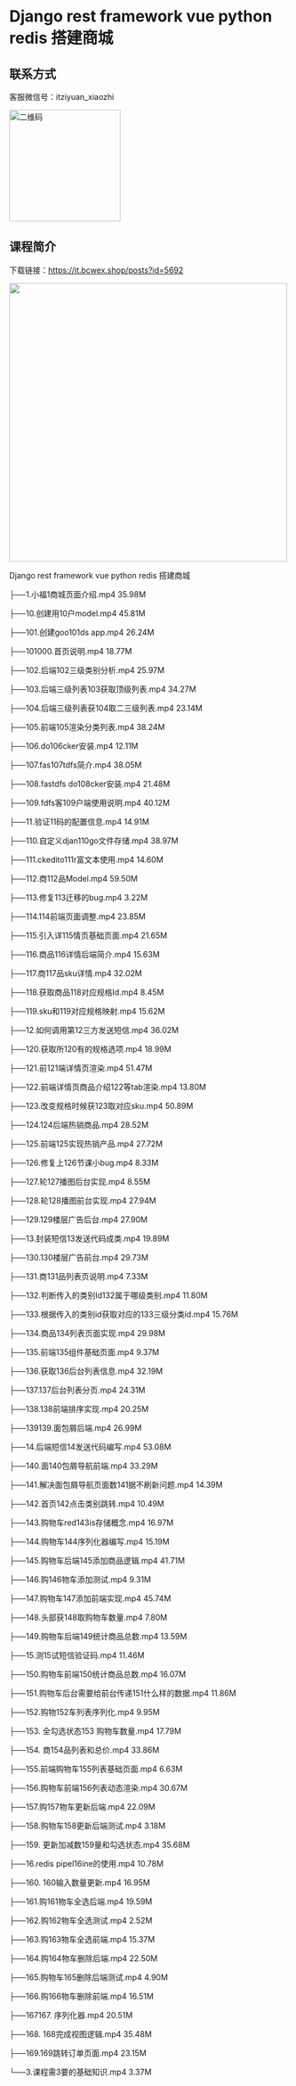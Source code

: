 # Django rest framework vue python redis 搭建商城

## 联系方式

客服微信号：itziyuan_xiaozhi

<img src="https://ziyuanyun.oss-cn-guangzhou.aliyuncs.com/common/20240614073449/666b82192834a.jpg" width="200" height="200" alt="二维码">

## 课程简介

下载链接：https://it.bcwex.shop/posts?id=5692

<img src="https://ziyuanyun.oss-cn-guangzhou.aliyuncs.com/yun/20241201164321/674c21a90c8a5.jpg" width="500" alt="">

  

 Django rest framework vue python redis 搭建商城

 ├──1.小福1商城页面介绍.mp4 35.98M

 ├──10.创建用10户model.mp4 45.81M

 ├──101.创建goo101ds app.mp4 26.24M

 ├──101000.首页说明.mp4 18.77M

 ├──102.后端102三级类别分析.mp4 25.97M

 ├──103.后端三级列表103获取顶级列表.mp4 34.27M

 ├──104.后端三级列表获104取二三级列表.mp4 23.14M

 ├──105.前端105渲染分类列表.mp4 38.24M

 ├──106.do106cker安装.mp4 12.11M

 ├──107.fas107tdfs简介.mp4 38.05M

 ├──108.fastdfs do108cker安装.mp4 21.48M

 ├──109.fdfs客109户端使用说明.mp4 40.12M

 ├──11.验证11码的配置信息.mp4 14.91M

 ├──110.自定义djan110go文件存储.mp4 38.97M

 ├──111.ckedito111r富文本使用.mp4 14.60M

 ├──112.商112品Model.mp4 59.50M

 ├──113.修复113迁移的bug.mp4 3.22M

 ├──114.114前端页面调整.mp4 23.85M

 ├──115.引入详115情页基础页面.mp4 21.65M

 ├──116.商品116详情后端简介.mp4 15.63M

 ├──117.商117品sku详情.mp4 32.02M

 ├──118.获取商品118对应规格Id.mp4 8.45M

 ├──119.sku和119对应规格映射.mp4 15.62M

 ├──12.如何调用第12三方发送短信.mp4 36.02M

 ├──120.获取所120有的规格选项.mp4 18.99M

 ├──121.前121端详情页渲染.mp4 51.47M

 ├──122.前端详情页商品介绍122等tab渲染.mp4 13.80M

 ├──123.改变规格时候获123取对应sku.mp4 50.89M

 ├──124.124后端热销商品.mp4 28.52M

 ├──125.前端125实现热销产品.mp4 27.72M

 ├──126.修复上126节课小bug.mp4 8.33M

 ├──127.轮127播图后台实现.mp4 8.55M

 ├──128.轮128播图前台实现.mp4 27.94M

 ├──129.129楼层广告后台.mp4 27.90M

 ├──13.封装短信13发送代码成类.mp4 19.89M

 ├──130.130楼层广告前台.mp4 29.73M

 ├──131.商131品列表页说明.mp4 7.33M

 ├──132.判断传入的类别Id132属于哪级类别.mp4 11.80M

 ├──133.根据传入的类别id获取对应的133三级分类id.mp4 15.76M

 ├──134.商品134列表页面实现.mp4 29.98M

 ├──135.前端135组件基础页面.mp4 9.37M

 ├──136.获取136后台列表信息.mp4 32.19M

 ├──137.137后台列表分页.mp4 24.31M

 ├──138.138前端排序实现.mp4 20.25M

 ├──139139.面包屑后端.mp4 26.99M

 ├──14.后端短信14发送代码编写.mp4 53.08M

 ├──140.面140包屑导航前端.mp4 33.29M

 ├──141.解决面包屑导航页面数141据不刷新问题.mp4 14.39M

 ├──142.首页142点击类别跳转.mp4 10.49M

 ├──143.购物车red143is存储概念.mp4 16.97M

 ├──144.购物车144序列化器编写.mp4 15.19M

 ├──145.购物车后端145添加商品逻辑.mp4 41.71M

 ├──146.购146物车添加测试.mp4 9.31M

 ├──147.购物车147添加前端实现.mp4 45.74M

 ├──148.头部获148取购物车数量.mp4 7.80M

 ├──149.购物车后端149统计商品总数.mp4 13.59M

 ├──15.测15试短信验证码.mp4 11.46M

 ├──150.购物车前端150统计商品总数.mp4 16.07M

 ├──151.购物车后台需要给前台传递151什么样的数据.mp4 11.86M

 ├──152.购物152车列表序列化.mp4 9.95M

 ├──153. 全勾选状态153 购物车数量.mp4 17.79M

 ├──154. 商154品列表和总价.mp4 33.86M

 ├──155.前端购物车155列表基础页面.mp4 6.63M

 ├──156.购物车前端156列表动态渲染.mp4 30.67M

 ├──157.购157物车更新后端.mp4 22.09M

 ├──158.购物车158更新后端测试.mp4 3.18M

 ├──159. 更新加减数159量和勾选状态.mp4 35.68M

 ├──16.redis pipel16ine的使用.mp4 10.78M

 ├──160. 160输入数量更新.mp4 16.95M

 ├──161.购161物车全选后端.mp4 19.59M

 ├──162.购162物车全选测试.mp4 2.52M

 ├──163.购163物车全选前端.mp4 15.37M

 ├──164.购164物车删除后端.mp4 22.50M

 ├──165.购物车165删除后端测试.mp4 4.90M

 ├──166.购166物车删除前端.mp4 16.51M

 ├──167167. 序列化器.mp4 20.51M

 ├──168. 168完成视图逻辑.mp4 35.48M

 ├──169.169跳转订单页面.mp4 23.15M

 └──3.课程需3要的基础知识.mp4 3.37M

  
